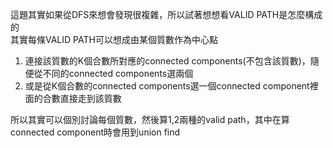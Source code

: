 這題其實如果從DFS來想會發現很複雜，所以試著想想看VALID PATH是怎麼構成的  
其實每條VALID PATH可以想成由某個質數作為中心點  
1. 連接該質數的K個合數所對應的connected components(不包含該質數)，隨便從不同的connected components選兩個
2. 或是從K個合數的connected components選一個connected component裡面的合數直接走到該質數

所以其實可以個別討論每個質數，然後算1,2兩種的valid path，其中在算connected component時會用到union find